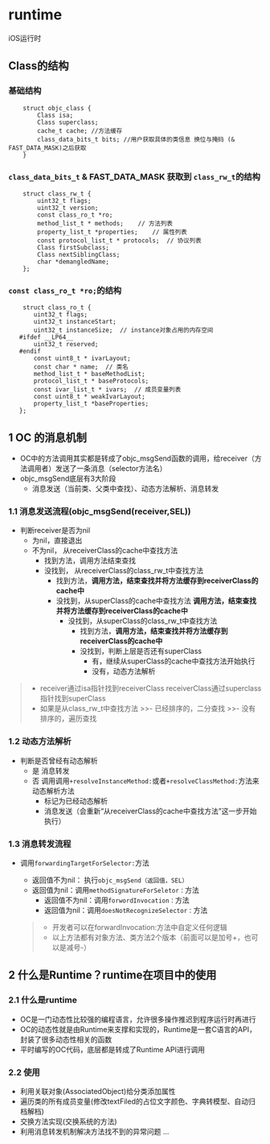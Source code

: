 # runtime
iOS运行时

## Class的结构
### 基础结构
```
    struct objc_class {
        Class isa;
        Class superclass;
        cache_t cache; //方法缓存
        class_data_bits_t bits; //用户获取具体的类信息 换位与掩码 (& FAST_DATA_MASK)之后获取
    }

```
###  `class_data_bits_t` & FAST_DATA_MASK 获取到 `class_rw_t`的结构
```
    struct class_rw_t {
        uint32_t flags;
        uint32_t version;
        const class_ro_t *ro;
        method_list_t * methods;    // 方法列表
        property_list_t *properties;    // 属性列表
        const protocol_list_t * protocols;  // 协议列表
        Class firstSubclass;
        Class nextSiblingClass;
        char *demangledName;
    };
```
 ### `const class_ro_t *ro;`的结构
 ```
     struct class_ro_t {
        uint32_t flags;
        uint32_t instanceStart;
        uint32_t instanceSize;  // instance对象占用的内存空间
    #ifdef __LP64__
        uint32_t reserved;
    #endif
        const uint8_t * ivarLayout;
        const char * name;  // 类名
        method_list_t * baseMethodList;
        protocol_list_t * baseProtocols;
        const ivar_list_t * ivars;  // 成员变量列表
        const uint8_t * weakIvarLayout;
        property_list_t *baseProperties;
    };
 
 ```
 
 

## 1 OC 的消息机制
  - OC中的方法调用其实都是转成了objc_msgSend函数的调用，给receiver（方法调用者）发送了一条消息（selector方法名）
  - objc_msgSend底层有3大阶段
      - 消息发送（当前类、父类中查找）、动态方法解析、消息转发
   
   
   
### 1.1 消息发送流程(objc_msgSend(receiver,SEL))
  - 判断receiver是否为nil
      - 为nil，直接退出
      - 不为nil， 从receiverClass的cache中查找方法
          - 找到方法，调用方法结束查找
          - 没找到， 从receiverClass的class_rw_t中查找方法
              - 找到方法，**调用方法，结束查找并将方法缓存到receiverClass的cache中**
              - 没找到，从superClass的cache中查找方法 **调用方法，结束查找并将方法缓存到receiverClass的cache中**
                  - 没找到，从superClass的class_rw_t中查找方法
                      - 找到方法，**调用方法，结束查找并将方法缓存到receiverClass的cache中**
                      - 没找到，判断上层是否还有superClass
                          - 有，继续从superClass的cache中查找方法开始执行
                          - 没有，动态方法解析
                        
  > - receiver通过isa指针找到receiverClass
    receiverClass通过superclass指针找到superClass
  > - 如果是从class_rw_t中查找方法
    >>- 已经排序的，二分查找
    >>- 没有排序的，遍历查找



### 1.2 动态方法解析
  - 判断是否曾经有动态解析
      - 是 消息转发
      - 否 调用调用`+resolveInstanceMethod:`或者`+resolveClassMethod:`方法来动态解析方法
          - 标记为已经动态解析
          - 消息发送（会重新“从receiverClass的cache中查找方法”这一步开始执行）

### 1.3 消息转发流程
  - 调用`forwardingTargetForSelector:`方法
      - 返回值不为nil： 执行`objc_msgSend（返回值，SEL）`
      - 返回值为nil：调用`methodSignatureForSeletor：`方法
          - 返回值不为nil：调用`forwordInvocation：`方法
          - 返回值为nil：调用`doesNotRecognizeSelector：`方法
        
    > - 开发者可以在forwardInvocation:方法中自定义任何逻辑
    > - 以上方法都有对象方法、类方法2个版本（前面可以是加号+，也可以是减号-）



## 2 什么是Runtime？runtime在项目中的使用
### 2.1 什么是runtime
  - OC是一门动态性比较强的编程语言，允许很多操作推迟到程序运行时再进行
  - OC的动态性就是由Runtime来支撑和实现的，Runtime是一套C语言的API，封装了很多动态性相关的函数
  - 平时编写的OC代码，底层都是转成了Runtime API进行调用
### 2.2 使用
  - 利用关联对象(AssociatedObject)给分类添加属性
  - 遍历类的所有成员变量(修改textFiled的占位文字颜色、字典转模型、自动归档解档)
  - 交换方法实现(交换系统的方法)
  - 利用消息转发机制解决方法找不到的异常问题
  ...

